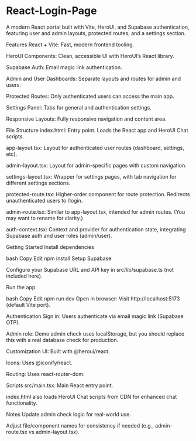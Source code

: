 # React-Login-Page
A modern React portal built with Vite, HeroUI, and Supabase authentication, featuring user and admin layouts, protected routes, and a settings section.

Features
React + Vite: Fast, modern frontend tooling.

HeroUI Components: Clean, accessible UI with HeroUI’s React library.

Supabase Auth: Email magic link authentication.

Admin and User Dashboards: Separate layouts and routes for admin and users.

Protected Routes: Only authenticated users can access the main app.

Settings Panel: Tabs for general and authentication settings.

Responsive Layouts: Fully responsive navigation and content area.

File Structure
index.html:
Entry point. Loads the React app and HeroUI Chat scripts.

app-layout.tsx:
Layout for authenticated user routes (dashboard, settings, etc).

admin-layout.tsx:
Layout for admin-specific pages with custom navigation.

settings-layout.tsx:
Wrapper for settings pages, with tab navigation for different settings sections.

protected-route.tsx:
Higher-order component for route protection. Redirects unauthenticated users to /login.

admin-route.tsx:
Similar to app-layout.tsx, intended for admin routes. (You may want to rename for clarity.)

auth-context.tsx:
Context and provider for authentication state, integrating Supabase auth and user roles (admin/user).

Getting Started
Install dependencies

bash
Copy
Edit
npm install
Setup Supabase

Configure your Supabase URL and API key in src/lib/supabase.ts (not included here).

Run the app

bash
Copy
Edit
npm run dev
Open in browser:
Visit http://localhost:5173 (default Vite port).

Authentication
Sign in: Users authenticate via email magic link (Supabase OTP).

Admin role: Demo admin check uses localStorage, but you should replace this with a real database check for production.

Customization
UI: Built with @heroui/react.

Icons: Uses @iconify/react.

Routing: Uses react-router-dom.

Scripts
src/main.tsx: Main React entry point.

index.html also loads HeroUI Chat scripts from CDN for enhanced chat functionality.

Notes
Update admin check logic for real-world use.

Adjust file/component names for consistency if needed (e.g., admin-route.tsx vs admin-layout.tsx).
